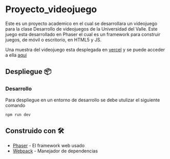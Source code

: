 # Proyecto_videojuego

Este es un proyecto academico en el cual se desarrollara un videojuego para la clase Desarrollo de videojuegos de la Universidad del Valle. Este juego esta desarrollado en Phaser el cual es un framework para construir juegos, de móvil o escritorio, en HTML5 y JS.

Una muestra del videojuego esta desplegada en [vercel](https://vercel.com) y se puede acceder a ella [aqui](https://game-one-pi.vercel.app/)

## Despliegue 📦

### Desarrollo

Para despliegue en un entorno de desarrollo se debe utulizar el siguiente comando

```
npm run dev
```

## Construido con 🛠️

* [Phaser](https://phaser.io/) - El framework web usado
* [Webpack](https://webpack.js.org/) - Manejador de dependencias
